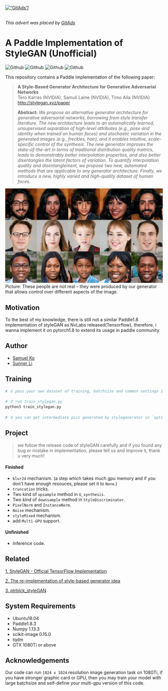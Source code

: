 <a href='https://tracking.gitads.io/?repo=StyleGAN_PyTorch'><img src="https://images.gitads.io/StyleGAN_PyTorch" alt=“GitAds”/></a>

<br><i>This advert was placed by <a href='https://tracking.gitads.io/?campaign=gitads&repo=estabbarcontroller&redirect=gitads.io'>GitAds</a> </i>

# A Paddle Implementation of StyleGAN (Unofficial)

![Github](https://img.shields.io/badge/Paddle-v1.8.3-green.svg?style=for-the-badge&logo=data:image/png)
![Github](https://img.shields.io/badge/python-3.7-green.svg?style=for-the-badge&logo=python)
![Github](https://img.shields.io/badge/status-AlmostFinished-blue.svg?style=for-the-badge&logo=fire)
![Github](https://img.shields.io/badge/license-MIT-green.svg?style=for-the-badge&logo=fire)

This repository contains a Paddle implementation of the following paper:
> **A Style-Based Generator Architecture for Generative Adversarial Networks**<br>
> Tero Karras (NVIDIA), Samuli Laine (NVIDIA), Timo Aila (NVIDIA)<br>
> http://stylegan.xyz/paper
>
> **Abstract:** *We propose an alternative generator architecture for generative adversarial networks, borrowing from style transfer literature. The new architecture leads to an automatically learned, unsupervised separation of high-level attributes (e.g., pose and identity when trained on human faces) and stochastic variation in the generated images (e.g., freckles, hair), and it enables intuitive, scale-specific control of the synthesis. The new generator improves the state-of-the-art in terms of traditional distribution quality metrics, leads to demonstrably better interpolation properties, and also better disentangles the latent factors of variation. To quantify interpolation quality and disentanglement, we propose two new, automated methods that are applicable to any generator architecture. Finally, we introduce a new, highly varied and high-quality dataset of human faces.*


![Teaser image](utils/stylegan-teaser.png)
Picture: These people are not real – they were produced by our generator that allows control over different aspects of the image.

## Motivation
To the best of my knowledge, there is still not a similar Paddle1.8 implementation of styleGAN as NvLabs released(Tensorflow),
therefore, i wanna implement it on pytorch1.8 to extend its usage in paddle community.


## Author

- [Samuel Ko](https://blog.csdn.net/g11d111)
- [Sunner Li](https://github.com/SunnerLi)

## Training

``` python
# ① pass your own dataset of training, batchsize and common settings in TrainOpts of `opts.py`.

# ② run train_stylegan.py
python3 train_stylegan.py

# ③ you can get intermediate pics generated by stylegenerator in `opts.det/images/`
```

## Project
> we follow the release code of styleGAN carefully and if you found any bug or mistake in implementation,
> please tell us and improve it, thank u very much! 
#### Finished
* `blur2d` mechanism. (a step which takes much gpu memory and if you don't have enough resouces, please set it to `None`.)
* `truncation` tricks.
*  Two kind of `upsample` method in `G_synthesis`.
*  Two kind of `downsample` method in `StyleDiscriminator`.
* `PixelNorm` and `InstanceNorm`. 
* `Noise` mechanism.
* `styleMixed` mechanism.
* add `Multi-GPU` support.

#### Unfinished
* Inference code.

## Related
[1. StyleGAN - Official TensorFlow Implementation](https://github.com/NVlabs/stylegan)

[2. The re-implementation of style-based generator idea](https://github.com/SunnerLi/StyleGAN_demo)

[3. ptrblck_styleGAN](https://github.com/lernapparat/lernapparat/blob/master/style_gan/pytorch_style_gan.ipynb)

## System Requirements
- Ubuntu18.04
- Paddle1.8.3
- Numpy 1.13.3
- scikit-image 0.15.0
- tqdm
- GTX 1080Ti or above

## Acknowledgements
Our code can run `1024 x 1024` resolution image generation task on 1080Ti, if you have stronger graphic card or GPU, then
you may train your model with large batchsize and self-define your multi-gpu version of this code.
